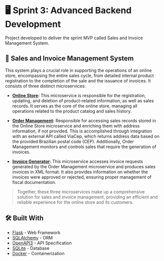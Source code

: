 # 🖥️ **Sprint 3: Advanced Backend Development**
Project developed to deliver the sprint MVP called Sales and Invoice Management System.

## 🏪 Sales and Invoice Management System

This system plays a crucial role in supporting the operations of an online store, encompassing the entire sales cycle, from detailed internal product registration to the completion of the sale and the issuance of invoices. It consists of three distinct microservices:

* **[Online Store](https://github.com/phdepaula/Online-Store-Microservice):** This microservice is responsible for the registration, updating, and deletion of product-related information, as well as sales records. It serves as the core of the online store, managing all operations related to the product catalog and sales history.

* **[Order Management](https://github.com/phdepaula/Order-Management-Microservice):** Responsible for accessing sales records stored in the Online Store microservice and enriching them with address information, if not provided. This is accomplished through integration with an external API called ViaCep, which returns address data based on the provided Brazilian postal code (CEP). Additionally, Order Management monitors and controls sales that require the generation of invoices.

* **[Invoice Generator](https://github.com/phdepaula/Invoice-Generator-Microservice):** This microservice accesses invoice requests generated by the Order Management microservice and produces sales invoices in XML format. It also provides information on whether the invoices were approved or rejected, ensuring proper management of fiscal documentation.

> Together, these three microservices make up a comprehensive solution for sales and invoice management, providing an efficient and reliable experience for the online store and its customers.

## 🛠️ Built With
* [Flask](https://flask.palletsprojects.com/) - Web Framework
* [SQLAlchemy](https://docs.sqlalchemy.org/en/14/) - ORM
* [OpenAPI3](https://swagger.io/specification/) - API Specification
* [SQLite](https://www.sqlite.org/index.html) - Database
* [Docker](https://docs.docker.com/engine/install/) - Containerization
